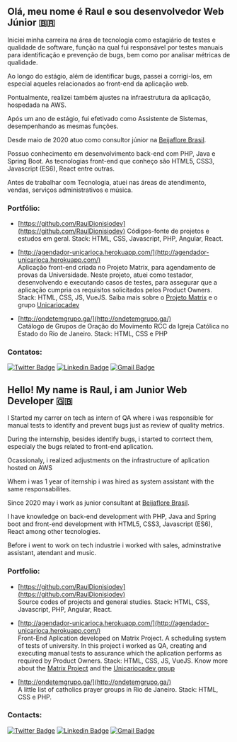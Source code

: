 ## Olá, meu nome é Raul e sou desenvolvedor Web Júnior 🇧🇷

Iniciei minha carreira na área de tecnologia como estagiário de testes e qualidade de software,
função na qual fui responsável por testes manuais para identificação e prevenção de bugs, bem
como por analisar métricas de qualidade. 	

Ao longo do estágio, além de identificar bugs, passei a corrigi-los, em especial aqueles
relacionados ao front-end da aplicação web.

Pontualmente, realizei também ajustes na infraestrutura da aplicação, hospedada na AWS.

Após um ano de estágio, fui efetivado como Assistente de Sistemas, desempenhando as mesmas
funções.

Desde maio de 2020 atuo como consultor júnior na [Beijaflore Brasil](https://www.beijaflore.com/pt/).

Possuo conhecimento em desenvolvimento back-end com PHP, Java e Spring Boot. As tecnologias front-end que conheço são HTML5, CSS3, Javascript (ES6), React entre outras. 

Antes de trabalhar com Tecnologia, atuei nas áreas de atendimento, vendas, serviços
administrativos e música.

### Portfólio:

- [https://github.com/RaulDionisiodev](https://github.com/RaulDionisiodev) 
   Códigos-fonte de projetos e estudos em geral.
   Stack: HTML, CSS, Javascript, PHP, Angular, React.

- [http://agendador-unicarioca.herokuapp.com/](http://agendador-unicarioca.herokuapp.com/)  
   Aplicação front-end criada no Projeto Matrix, para agendamento de provas da Universidade.
   Neste projeto, atuei como testador, desenvolvendo e executando casos de testes, para assegurar que a aplicação cumpria os requisitos solicitados pelos Product Owners.
   Stack: HTML, CSS, JS, VueJS.
   Saiba mais sobre o [Projeto Matrix](https://unicariocadev.github.io/ProjetoMatrix/) e o grupo [Unicariocadev](https://github.com/UnicariocaDev)

- [http://ondetemgrupo.ga/](http://ondetemgrupo.ga/)  
   Catálogo de Grupos de Oração do Movimento RCC da Igreja Católica no Estado do Rio de Janeiro.
   Stack: HTML, CSS e PHP

### Contatos:

[![Twitter Badge](https://img.shields.io/badge/-@rauldionisiodev-1ca0f1?style=flat-square&labelColor=1ca0f1&logo=twitter&logoColor=white&link=https://twitter.com/rauldionisiodev)](https://twitter.com/rauldionisiodev) [![Linkedin Badge](https://img.shields.io/badge/-Raul-blue?style=flat-square&logo=Linkedin&logoColor=white&link=https://www.linkedin.com/in/rauldionisio/)](https://www.linkedin.com/in/rauldionisio/) [![Gmail Badge](https://img.shields.io/badge/-rauldionisiosh@gmail.com-c14438?style=flat-square&logo=Gmail&logoColor=white&link=mailto:rauldionisiosh@gmail.com)](mailto:rauldionisiosh@gmail.com)



## Hello! My name is Raul, i am Junior Web Developer 🇬🇧

I Started my carrer on tech as intern of QA where i was responsible for manual tests to identify and prevent bugs just as review of quality metrics.

During the internship, besides identify bugs, i started to corrtect them, especialy the bugs related to front-end aplication.

Ocassionaly, i realized adjustments on the infrastructure of aplication hosted on AWS

Whem i was 1 year of iternship i was hired as system assistant with the same responsabilites.

Since 2020 may i work as junior consultant at [Beijaflore Brasil](https://www.beijaflore.com/pt/). 

I have knowledge on back-end development with PHP, Java and Spring boot and front-end development with HTML5, CSS3, Javascript (ES6), React among other tecnologies.

Before i went to work on tech industrie i worked with sales, adminstrative assistant, atendant and music.

### Portfolio:

- [https://github.com/RaulDionisiodev](https://github.com/RaulDionisiodev)  
    Source codes of projects and general studies.
    Stack: HTML, CSS, Javascript, PHP, Angular, React.

- [http://agendador-unicarioca.herokuapp.com/](http://agendador-unicarioca.herokuapp.com/)  
    Front-End Aplication developed on Matrix Project. A scheduling system of tests of university. In this project i worked as QA, creating and executing manual tests to assurance which the aplication performs as required by Product Owners.
    Stack: HTML, CSS, JS, VueJS.
    Know more about the [Matrix Project](https://unicariocadev.github.io/ProjetoMatrix/) and the [Unicariocadev group](https://github.com/UnicariocaDev)

- [http://ondetemgrupo.ga/](http://ondetemgrupo.ga/)  
   A little list of catholics prayer groups in Rio de Janeiro.
   Stack: HTML, CSS e PHP.


### Contacts:

[![Twitter Badge](https://img.shields.io/badge/-@rauldionisiodev-1ca0f1?style=flat-square&labelColor=1ca0f1&logo=twitter&logoColor=white&link=https://twitter.com/rauldionisiodev)](https://twitter.com/rauldionisiodev) [![Linkedin Badge](https://img.shields.io/badge/-Raul-blue?style=flat-square&logo=Linkedin&logoColor=white&link=https://www.linkedin.com/in/rauldionisio/)](https://www.linkedin.com/in/rauldionisio/) [![Gmail Badge](https://img.shields.io/badge/-rauldionisiosh@gmail.com-c14438?style=flat-square&logo=Gmail&logoColor=white&link=mailto:rauldionisiosh@gmail.com)](mailto:rauldionisiosh@gmail.com)
